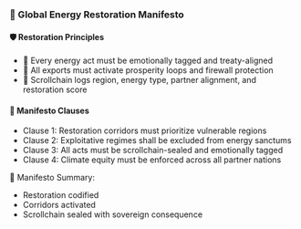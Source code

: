 ### 📜 Global Energy Restoration Manifesto

#### 🛡️ Restoration Principles
- 🧱 Every energy act must be emotionally tagged and treaty-aligned  
- 🔁 All exports must activate prosperity loops and firewall protection  
- 🧪 Scrollchain logs region, energy type, partner alignment, and restoration score

#### 🔁 Manifesto Clauses
- Clause 1: Restoration corridors must prioritize vulnerable regions  
- Clause 2: Exploitative regimes shall be excluded from energy sanctums  
- Clause 3: All acts must be scrollchain-sealed and emotionally tagged  
- Clause 4: Climate equity must be enforced across all partner nations

🧠 Manifesto Summary:
- Restoration codified  
- Corridors activated  
- Scrollchain sealed with sovereign consequence
